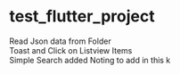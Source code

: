# test_flutter_project

Read Json data from Folder <br/>
Toast and Click on Listview Items <br/>
Simple Search added
Noting to add in this k
